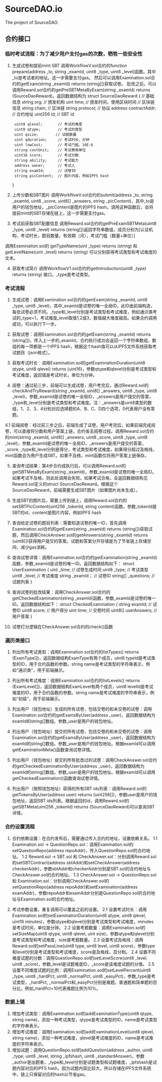# SourceDAO.io

The project of SourceDAO.

## 合约接口

### 临时考试流程：为了减少用户支付gas的次数，牺牲一些安全性
1. 生成试卷和提前mint SBT
调用WorkflowV.sol合约的function prepare(address _to, string _examId, uint8 _type, uint8 _level)函数。其中_to是考试者的地址。这一步需要支付gas。
然后可以调用Examination.sol合约的getExam(string _examId) returns (string[])获取试卷。
批改之后，可以调用Reward.sol合约的getPreSBTMetaByExam(string _examId) returns (SourceDaoReward)，返回数据结构为
    struct SourceDaoReward {
        // 基础信息
        string org;     // 颁发机构
        uint time;      // 颁发时间，使用区块时间
        // 区块链信息
        string chain;       // 区块链
        string protocol;    // 协议
        address contractAddr;   // 合约地址
        uint256 id;         // SBT id

        uint8 qlevel;       // 考试的难度
        uint8 qtype;        // 考试的类型
        uint qsize;        // 试题数量
        uint qduration;     // 考试时长，分钟
        uint lowCost;       // 考试门槛，10E-6
        string costUnit;    // 考试费用单位
        uint16 score;       // 考试分数
        string ability;     // 考试能力
        address owner;      // 考试人
        string examId;      // 试卷ID
        string picContent;  // 图片内容，例如IPFS hash
    }
2. 上传分数和SBT图片
调用WorkflowV.sol合约的submit(address _to, string _examId, uint8 _score, uint8[] _answers, string _picContent)，其中_to是用户的钱包地址，_picContent是图片的IPFS hash。调用这种函数后，会将提前mint的SBT存储在链上，这一步需要支付gas。

3. 考试前获取SBT配置信息
调用Reward.sol合约的getPreExamSBTMeta(uint8 _type, uint8 _level) returns (string[])返回字符串数组，成员分别为[认证机构，考试时长，题目数量，有效期（月），考试门槛（数量+单位）]

调用Examination.sol的
    getTypeName(uint _type) returns (string)
和
    getLevelName(uint _level) returns (string)
可以分别获得考试类型和考试难度的文本。

4. 获取考试简介
调用WorkflowV1.sol合约的getIntroduction(uint8 _type) returns (string) 接口，_type是考试类型。

### 考试流程
1. 生成试卷：调用Examination.sol合约的genExam(string _examId, uint8 _type, uint8 _level)，其中_examId是试卷的唯一全局ID，此ID由前端构造，每张试卷必须不同。_type和_level分别是考试类型和考试难度，例如通识类考试的_type=1，考试难度_level取值1,2或3，数值越大难度越高。如果合约调用成功，可以执行下一步。

2. 获取试卷：调用Examination.sol合约的getExam(string _examId) returns (string[])，传入上一步的_examId，合约执行成功会返回一个字符串数组，数组的每一项都是一个IPFS hash，根据这个hash值可以从IPFS文件系统获取考试题目（json格式）。

3. 获取考试时长：调用Examination.sol的getExaminationDuration(uint8 qtype, uint8 qlevel) returns (uint16)，参数qtype和qlevel分别是考试类型和考试难度，返回值是考试时长，单位为分钟。

4. 阅卷：通过前三步，前端可以生成试卷，用户考完后，通过Reward.sol的checkAndTryReward(string _examId, uint8[] _answers, uint8 _type, uint8 _level)，参数_examId是试卷的唯一全局ID，_answers是用户提交的答案，_type和_level分别是考试类型和考试难度。注：_answers是uint8类型的数组，1、2、3、4分别对应选择题的A、B、C、D四个选项，0代表用户没有答题。

4.1 前端阅卷：经过前三步之后，前端生成了试卷，用户考完后，如果前端完成阅卷，可以直接将分数和用户答案上链，合约省去阅卷过程。调用Reward.sol合约的mint(string _examId, uint8[] _answers, uint8 _score, uint8 _type, 
uint8 _level)，参数_examId是试卷的唯一全局ID，_answers是用户提交的答案，_score, _type和_level分别是得分，考试类型和考试难度。如果得分超过及格线，mint函数会为用户生成SBT。如果不及格，mint函数仅将用户答案上链保存。

5. 查询考试结果：第4步合约成执行后，可以调用Reward.sol的getSBTMetaByExam(string _examId)，参数_examId是试卷的唯一全局ID。如果考试不及格，则此处调用会失败。如果考试合格，会返回数据结构见Reward.sol定义的struct SourceDaoReward。根据这个SourceDaoReward，前端需要生成SBT图片（如果图片尚未生成）。

6. 生成SBT的图片后，需要上传到链上，调用Reward.sol合约的setSBTPicContent(uint256 _tokenId, string content)函数，参数_tokenId是SBT的id，content是图片内容，例如IPFS hash

7. 查询给定试卷的题目列表：需要知道试卷的唯一ID，首先调用Examination.sol合约的getExam(string _examId) returns (string[])获取试题，然后调用CheckAnswer.sol的getAnswers(string _examId) returns (uint8[])获得用户提交的答案。试题和答案分开存储是为了节省链上存储空间，减少gas消耗。

8. 查询试卷详情：调用Examination.sol合约的getExamination(string _examId)函数，参数_examId是试卷的唯一ID。返回数据结构如下：
    struct UserExamination {
        uint _time;         // 试卷生成时间
        uint8 _type;        // 考试类型
        uint8 _level;       // 考试难度
        string _examId；    // 试卷ID
        string[] _questions; // 试题列表
    }

9. 查询试卷的批改结果：调用CheckAnswer.sol合约的getCheckedExamination(string _examId)函数，参数_examId是试卷的唯一ID。返回数据结构如下：
    struct CheckedExamination {
        string examId;   // 试卷ID
        uint8 score;     // 用户得分
        uint time;       // 交卷时间
        uint8[] userAnswers; // 用户答案
    }

10. 试卷打分逻辑在CheckAnswer.sol合约的check()函数

### 遍历类接口

1. 列出所有考试类型：调用Examination.sol合约的listTypes() returns (ExamType[])，返回数据结构ExamType有两个成员，uint8 typeId是考试类型的ID，用于合约函数的参数。string name是考试类型的字符串表示，例如“通识类”，用于前端展示。

2. 列出所有考试难度：调用Examination.sol合约的listLevels() returns (ExamLevel[])，返回数据结构ExamLevel有两个成员，uint8 levelId是考试难度的ID，用于合约函数的参数。string name是考试难度的字符串表示，例如“初级”，用于前端展示。

3. 列出用户（钱包地址）生成的所有试卷，包括交卷的和未交卷的试卷：调用Examination.sol合约的getExamsByUser(address _user)，返回数据结构为examId的string[]数组。参数_user是用户的钱包地址。

4. 列出用户（钱包地址）提交的所有试卷，包括交卷的和未交卷的试卷：调用Examination.sol合约的getExamsByUser(address _user)，返回数据结构为examId的string[]数组。参数_user是用户的钱包地址。根据examId可以调用getExaminationMeta()函数查询试卷详情。

5. 列出用户（钱包地址）提交的所有批改过的试卷：调用CheckAnswer.sol合约的getCheckedExaminationByUser(address _user)，返回数据结构为examId的string[]数组。参数_user是用户的钱包地址。根据examId可以调用getCheckedExamination()函数查询试卷详情。

6. 列出用户（按照钱包地址）获得的所有SBT ids列表：调用Reward.sol的getTokensByUser(address user) returns (uint256[])，参数user是用户的钱包地址，返回SBT ids列表。根据返回的id，调用Reward.sol的getSBTMeta(uint256 _tokenId) returns (SourceDaoReward)可以查询SBT详情。




### 合约设置流程

1. 合约依赖设置：在合约发布后，需要通过传入合约的地址，设置依赖关系。
1.1 Examination.sol -> QuestionRepo.sol：调用Examination.sol的setQuestionRepo(address repoAddr)，传入QuestionRepo.sol的合约地址。
1.2 Reward.sol -> SBT.sol 和 CheckAnswer.sol：分别调用Reward.sol的setSBTContract(address sbtAddr)和setCheckAnswer(address checkerAddr)，参数sbtAddr和checkerAddr分别是SBT.sol的合约地址与CheckAnswer.sol的合约地址。
1.3 CheckAnswer.sol -> QuestionRepo.sol 和 Examination.sol：分别调用CheckAnswer.sol的setQuestionRepo(address repoAddr)和setExamination(address examAddr)，参数repoAddr和examAddr分别是QuestionRepo.sol的合约地址与Examination.sol的合约地址。

2. 考试参数设置，重复调用可以覆盖之前的设置。
2.1 设置考试时长：调用Examination.sol的setExaminationDuration(uint8 qtype, uint8 qlevel, uint16 minutes)，参数qtype和qlevel分别是考试类型和考试难度，minutes是考试时间，单位是分钟。
2.2 设置考题数量：调用Examination.sol的setSizeMap(uint8 qtype, uint8 qlevel, uint size)，参数qtype和qlevel分别是考试类型和考试难度，size是考题数量。
2.3 设置考试及格线：调用Reward.sol的setPassLine(uint8 type, uint8 level, uint8 score)，参数type和level分别是考试类型和考试难度，score是及格线，百分制。
2.4 设置不同难度试题的分数：调用QuestionRepo.sol的setLevelScore(uint8 _level, uint8 _score)，参数_level是试题难度ID，_score是该难度试题的分值。
2.5 设置不同难度试题的比例：调用Examination.sol的setLevelPercent(uint8 _type, uint8 _hardPct, uint8 _normalPct, uint8 _easyPct)，参数_type是考试类型，_hardPct, _normalPct和_easyPct分别是难题，普通题和简单题的百分比。例如_hardPct=10代表难题比例为10%。

### 数据上链

1. 增加考试类型：调用Examination.sol的addExaminationType(uint8 qtype, string name)，添加一种考试类型，qtype是考试类型的ID，name是考试类型的字符串表示。
2. 增加考试难度：调用Examination.sol的addExaminationLevel(uint8 qlevel, string name)，添加一种考试难度，qlevel是考试难度的ID，name是考试难度的字符串表示。
3. 增加试题：调用QuestionRepo.sol的addQuestion(address _author, uint8 _type, uint8 _level, string _ipfshash, uint8 _standardAnswer)，参数_author是出题者，_type和_level分别是试题类型和试题难度，_ipfshash是试题内容对应的IPFS hash，因为试题内容比较大，所以存储在IPFS文件系统中，链上只保留对应的hash以节省gas。

